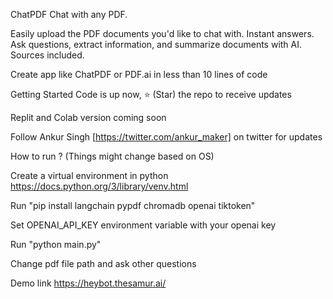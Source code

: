 ChatPDF
Chat with any PDF.

Easily upload the PDF documents you'd like to chat with. Instant answers. Ask questions, extract information, and summarize documents with AI. Sources included.

Create app like ChatPDF or PDF.ai in less than 10 lines of code

Getting Started
Code is up now, ⭐ (Star) the repo to receive updates

Replit and Colab version coming soon

Follow Ankur Singh [https://twitter.com/ankur_maker] on twitter for updates

How to run ? (Things might change based on OS)

Create a virtual environment in python https://docs.python.org/3/library/venv.html

Run "pip install langchain pypdf chromadb openai tiktoken"

Set OPENAI_API_KEY environment variable with your openai key

Run "python main.py"

Change pdf file path and ask other questions

Demo link
https://heybot.thesamur.ai/

